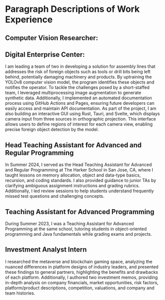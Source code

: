 # Paragraph Descriptions of Work Experience

## Computer Vision Researcher:
## Digital Enterprise Center: 

I am leading a team of two in developing a solution for assembly lines that addresses the risk of foreign objects such as tools or drill bits being left behind, potentially damaging machinery and products. By uptraining the YOLOv8 computer vision model, the program identifies these objects and notifies the operator. To tackle the challenges posed by a short-staffed team, I leveraged multiprocessing image augmentation to generate synthetic data. Additionally, I implemented an automated documentation process using GitHub Actions and Pages, ensuring future developers can easily access and maintain API documentation. As part of the project, I am also building an interactive GUI using Rust, Tauri, and Svelte, which displays camera input from three sources in orthographic projection. This interface allows users to define regions of interest for each camera view, enabling precise foreign object detection by the model.

## Head Teaching Assistant for Advanced and Regular Programming

In Summer 2024, I served as the Head Teaching Assistant for Advanced and Regular Programming at The Harker School in San Jose, CA, where I taught lessons on memory allocation, object and data-type basics, recursion, and coding standards. I also provided guidance to junior TAs by clarifying ambiguous assignment instructions and grading rubrics. Additionally, I led review sessions to help students understand frequently missed test questions and challenging concepts.

## Teaching Assistant for Advanced Programming

During Summer 2023, I was a Teaching Assistant for Advanced Programming at the same school, tutoring students in object-oriented programming and Java fundamentals while grading exams and projects.

## Investment Analyst Intern

I researched the metaverse and blockchain gaming space, analyzing the nuanced differences in platform designs of industry leaders, and presented these findings to general partners, highlighting the benefits and drawbacks of each platform. Additionally, I authored two investment memos, providing in-depth analysis on company financials, market opportunities, risk factors, platform/product descriptions, competition, valuations, and company and team histories.
